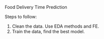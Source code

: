Food Delivery Time Prediction

Steps to follow:
1. Clean the data. Use EDA methods and FE.
2. Train the data, find the best model.

